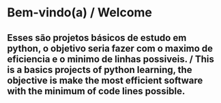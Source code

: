 # Bem-vindo(a) / Welcome
## Esses são projetos básicos de estudo em python, o objetivo seria fazer com o maximo de eficiencia e o minimo de linhas possiveis. / This is a basics projects of python learning, the objective is make the most efficient software with the minimum of code lines possible. 

